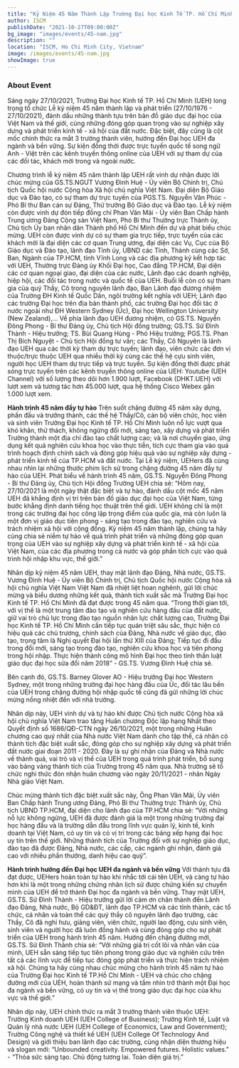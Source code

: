 ```yaml
---
title: "Kỷ Niệm 45 Năm Thành Lập Trường Đại học Kinh Tế TP. Hồ Chí Minh Hướng Đến Đại Học UEH Đa Ngành và Bền Vững"
author: ISCM
publishDate: "2021-10-27T09:00:00Z"
bg_image: "images/events/45-nam.jpg"
description: ""
location: "ISCM, Ho Chi Minh City, Vietnam"
image: /images/events/45-nam.jpg
showImage: true
---
```


### About Event
<!--StartFragment-->

Sáng ngày 27/10/2021, Trường Đại học Kinh tế TP. Hồ Chí Minh (UEH) long trọng tổ chức Lễ kỷ niệm 45 năm thành lập và phát triển (27/10/1976 - 27/10/2021), đánh dấu những thành tựu trên bản đồ giáo dục đại học của Việt Nam và thế giới, cùng những đóng góp quan trọng vào sự nghiệp xây dựng và phát triển kinh tế - xã hội của đất nước. Đặc biệt, đây cũng là cột mốc chính thức ra mắt 3 trường thành viên, hướng đến Đại học UEH đa ngành và bền vững. Sự kiện đồng thời được trực tuyến quốc tế song ngữ Anh - Việt trên các kênh truyền thông online của UEH với sự tham dự của các đối tác, khách mời trong và ngoài nước.

Chương trình lễ kỷ niệm 45 năm thành lập UEH rất vinh dự nhận được lời chúc mừng của GS.TS.NGƯT Vương Đình Huệ - Ủy viên Bộ Chính trị, Chủ tịch Quốc hội nước Cộng hòa Xã hội chủ nghĩa Việt Nam. Đại diện Bộ Giáo dục và Đào tạo, có sự tham dự trực tuyến của PGS.TS. Nguyễn Văn Phúc - Phó Bí thư Ban cán sự Đảng, Thứ trưởng Bộ Giáo dục và Đào tạo.
Lễ kỷ niệm còn được vinh dự đón tiếp đồng chí Phan Văn Mãi - Ủy viên Ban Chấp hành Trung ương Đảng Cộng sản Việt Nam, Phó Bí thư Thường trực Thành ủy, Chủ tịch Ủy ban nhân dân Thành phố Hồ Chí Minh đến dự và phát biểu chúc mừng.
UEH còn được vinh dự có sự tham gia trực tiếp, trực tuyến của các khách mời là đại diện các cơ quan Trung ương, đại diện các Vụ, Cục của Bộ Giáo dục và Đào tạo, lãnh đạo Tỉnh ủy, UBND các Tỉnh, Thành cùng các Sở, Ban, Ngành của TP.HCM, tỉnh Vĩnh Long và các địa phương ký kết hợp tác với UEH, Thường trực Đảng ủy Khối Đại học, Cao đẳng TP.HCM, Đại diện các cơ quan ngoại giao, đại diện của các nước, Lãnh đạo các doanh nghiệp, hiệp hội, các đối tác trong nước và quốc tế của UEH.
Buổi lễ còn có sự tham gia của quý Thầy, Cô trong nguyên lãnh đạo, Ban Lãnh đạo đương nhiệm của Trường ĐH Kinh tế Quốc Dân, ngôi trường kết nghĩa với UEH; Lãnh đạo các trường Đại học trên địa bàn thành phố, các trường Đại học đối tác ở nước ngoài như ĐH Western Sydney (Úc), Đại học Wellington University (New Zealand),…
Về phía lãnh đạo UEH đương nhiệm, có GS.TS. Nguyễn Đông Phong - Bí thư Đảng ủy, Chủ tịch Hội đồng trường; GS.TS. Sử Đình Thành - Hiệu trưởng; TS. Bùi Quang Hùng - Phó Hiệu trưởng; PGS.TS. Phan Thị Bích Nguyệt - Chủ tịch Hội đồng tư vấn; các Thầy, Cô Nguyên là lãnh đạo UEH qua các thời kỳ tham dự trực tuyến; lãnh đạo, viên chức các đơn vị thuộc/trực thuộc UEH qua nhiều thời kỳ cùng các thế hệ cựu sinh viên, người học UEH tham dự trực tiếp và trực tuyến. Sự kiện đồng thời được phát sóng trực tuyến trên các kênh truyền thông online của UEH: Youtube (UEH Channel) với số lượng theo dõi hơn 1.900 lượt, Facebook (DHKT.UEH) với lượt xem và tương tác hơn 45.000 lượt, qua hệ thống Cisco Webex gần 1.000 lượt xem.

**Hành trình 45 năm đầy tự hào**
Trên suốt chặng đường 45 năm xây dựng, phấn đấu và trưởng thành, các thế hệ Thầy/Cô, cán bộ viên chức, học viên và sinh viên Trường Đại học Kinh tế TP. Hồ Chí Minh luôn nỗ lực vượt qua khó khăn, thử thách, không ngừng đổi mới, sáng tạo, xây dựng và phát triển Trường thành một địa chỉ đào tạo chất lượng cao; và là nơi chuyển giao, ứng dụng kết quả nghiên cứu khoa học vào thực tiễn, tích cực tham gia vào quá trình hoạch định chính sách và đóng góp hiệu quả vào sự nghiệp xây dựng - phát triển kinh tế của TP.HCM và đất nước. Tại Lễ kỷ niệm, UEHers đã cùng nhau nhìn lại những thước phim lịch sử trong chặng đường 45 năm đầy tự hào của UEH.
Phát biểu về hành trình 45 năm, GS.TS. Nguyễn Đông Phong - Bí thư Đảng ủy, Chủ tịch Hội đồng Trường UEH chia sẻ: “Hôm nay, 27/10/2021 là một ngày thật đặc biệt và tự hào, đánh dấu cột mốc 45 năm UEH đã khẳng định vị trí trên bản đồ giáo dục đại học của Việt Nam, từng bước khẳng định danh tiếng học thuật trên thế giới. UEH không chỉ là một trong các trường đại học công lập trọng điểm của quốc gia, mà còn luôn là một đơn vị giáo dục tiên phong - sáng tạo trong đào tạo, nghiên cứu và trách nhiệm xã hội với cộng đồng. Kỷ niệm 45 năm thành lập, chúng ta hãy cùng chia sẻ niềm tự hào về quá trình phát triển và những đóng góp quan trọng của UEH vào sự nghiệp xây dựng và phát triển kinh tế - xã hội của Việt Nam, của các địa phương trong cả nước và góp phần tích cực vào quá trình hội nhập khu vực, thế giới.”

Nhân dịp kỷ niệm 45 năm UEH, thay mặt lãnh đạo Đảng, Nhà nước, GS.TS. Vương Đình Huệ - Ủy viên Bộ Chính trị, Chủ tịch Quốc hội nước Cộng hòa xã hội chủ nghĩa Việt Nam Việt Nam đã nhiệt liệt hoan nghênh, gửi lời chúc mừng và biểu dương những kết quả, thành tích xuất sắc mà Trường Đại học Kinh tế TP. Hồ Chí Minh đã đạt được trong 45 năm qua. “Trong thời gian tới, với vị thế là một trung tâm đào tạo và nghiên cứu hàng đầu của đất nước, giữ vai trò chủ lực trong đào tạo nguồn nhân lực chất lượng cao, Trường Đại học Kinh tế TP. Hồ Chí Minh cần tiếp tục quán triệt sâu sắc, thực hiện có hiệu quả các chủ trương, chính sách của Đảng, Nhà nước về giáo dục, đào tạo, trọng tâm là Nghị quyết Đại hội lần thứ XIII của Đảng; Tiếp tục đi đầu trong đổi mới, sáng tạo trong đào tạo, nghiên cứu khoa học và tiên phong trong hội nhập. Thực hiện thành công mô hình Đại học theo tinh thần luật giáo dục đại học sửa đổi năm 2018” - GS.TS. Vương Đình Huệ chia sẻ.

Bên cạnh đó, GS.TS. Barney Glover AO - Hiệu trưởng Đại học Western Sydney, một trong những trường đại học hàng đầu của Úc, đối tác lâu bền của UEH trong chặng đường hội nhập quốc tế cũng đã gửi những lời chúc mừng nồng nhiệt đến với nhà trường.

Nhân dịp này, UEH vinh dự và tự hào khi được Chủ tịch nước Cộng hòa xã hội chủ nghĩa Việt Nam trao tặng Huân chương Độc lập hạng Nhất theo Quyết định số 1686/QĐ-CTN ngày 26/10/2021, một trong những Huân chương cao quý nhất của Nhà nước Việt Nam dành cho tập thể, cá nhân có thành tích đặc biệt xuất sắc, đóng góp cho sự nghiệp xây dựng và phát triển đất nước giai đoạn 2011 - 2020. Đây là sự ghi nhận của Đảng và Nhà nước về thành quả, vai trò và vị thế của UEH trong quá trình phát triển, bổ sung vào bảng vàng thành tích của Trường trong 45 năm qua. Nhà trường sẽ tổ chức nghi thức đón nhận huân chương vào ngày 20/11/2021 - nhân Ngày Nhà giáo Việt Nam.

Chúc mừng thành tích đặc biệt xuất sắc này, Ông Phan Văn Mãi, Ủy viên Ban Chấp hành Trung ương Đảng, Phó Bí thư Thường trực Thành ủy, Chủ tịch UBND TP.HCM, đại diện cho lãnh đạo của TP.HCM chia sẻ: “Với những nỗ lực không ngừng, UEH đã được đánh giá là một trong những trường đại học hàng đầu và là trường dẫn đầu trong lĩnh vực quản lý, kinh tế, kinh doanh tại Việt Nam, có uy tín và có vị trí trong các bảng xếp hạng đại học uy tín trên thế giới. Những thành tích của Trường đối với sự nghiệp giáo dục, đào tạo đã được Đảng, Nhà nước, các cấp, các ngành ghi nhận, đánh giá cao với nhiều phần thưởng, danh hiệu cao quý”.

**Hành trình hướng đến Đại học UEH đa ngành và bền vững**
Với thành tựu đã đạt được, UEHers hoàn toàn tự hào khi nhắc tới cái tên UEH, và càng tự hào hơn khi là một trong những chứng nhân lịch sử được chứng kiến sự chuyển mình của UEH để trở thành Đại học đa ngành và bền vững. Thay mặt UEH, GS.TS. Sử Đình Thành - Hiệu trưởng gửi lời cảm ơn chân thành đến Lãnh đạo Đảng, Nhà nước, Bộ GD&ĐT, lãnh đạo TP.HCM và các tỉnh thành, các tổ chức, cá nhân và toàn thể các quý thầy cô nguyên lãnh đạo trường, các Thầy, Cô đã nghỉ hưu, giảng viên, viên chức, người lao động, cựu sinh viên, sinh viên và người học đã luôn đồng hành và cùng đóng góp cho sự phát triển của UEH trong hành trình 45 năm. Hướng đến chặng đường mới, GS.TS. Sử Đình Thành chia sẻ: “Với những giá trị cốt lõi và nhân văn của mình, UEH sẵn sàng tiếp tục tiên phong trong giáo dục và nghiên cứu trên tất cả các lĩnh vực để tiếp tục đóng góp phát triển và thực hiện trách nhiệm xã hội. Chúng ta hãy cùng nhau chúc mừng cho hành trình 45 năm tự hào của Trường Đại học Kinh tế TP.Hồ Chí Minh - UEH và chúc cho chặng đường mới của UEH, hoàn thành sứ mạng và tầm nhìn trở thành một Đại học đa ngành và bền vững, có uy tín và vị thế trong giáo dục đại học của khu vực và thế giới.”

Nhân dịp này, UEH chính thức ra mắt 3 trường thành viên thuộc UEH: Trường Kinh doanh UEH (UEH College of Business); Trường Kinh tế, Luật và Quản lý nhà nước UEH (UEH College of Economics, Law and Government); Trường Công nghệ và thiết kế UEH (UEH College Of Technology And Design) và giới thiệu ban lãnh đạo các trường, cùng nhận diện thương hiệu và slogan mới: “Unbounded creativity. Empowered futures. Holistic values.” - “Thỏa sức sáng tạo. Chủ động tương lai. Toàn diện giá trị.”

<!--EndFragment-->
